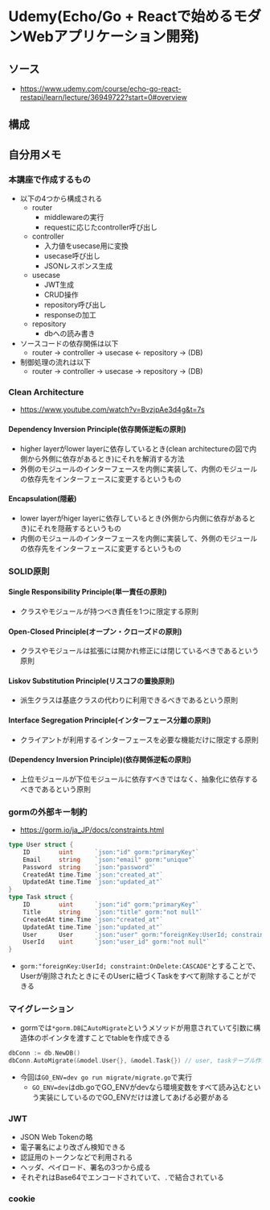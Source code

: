 # Udemy(Echo/Go + Reactで始めるモダンWebアプリケーション開発)

## ソース
- https://www.udemy.com/course/echo-go-react-restapi/learn/lecture/36949722?start=0#overview

## 構成

## 自分用メモ

### 本講座で作成するもの
- 以下の4つから構成される
  - router
    - middlewareの実行
    - requestに応じたcontroller呼び出し
  - controller
    - 入力値をusecase用に変換
    - usecase呼び出し
    - JSONレスポンス生成
  - usecase
    - JWT生成
    - CRUD操作
    - repository呼び出し
    - responseの加工
  - repository
    - dbへの読み書き
- ソースコードの依存関係は以下
  - router -> controller -> usecase <- repository -> (DB)
- 制御処理の流れは以下
  - router -> controller -> usecase -> repository -> (DB)
### Clean Architecture
- https://www.youtube.com/watch?v=BvzjpAe3d4g&t=7s
#### Dependency Inversion Principle(依存関係逆転の原則)
- higher layerがlower layerに依存しているとき(clean architectureの図で内側から外側に依存があるとき)にそれを解消する方法
- 外側のモジュールのインターフェースを内側に実装して、内側のモジュールの依存先をインターフェースに変更するというもの

#### Encapsulation(隠蔽)
- lower layerがhiger layerに依存しているとき(外側から内側に依存があるとき)にそれを隠蔽するというもの
- 内側のモジュールのインターフェースを内側に実装して、外側のモジュールの依存先をインターフェースに変更するというもの


### SOLID原則
#### Single Responsibility Principle(単一責任の原則)
- クラスやモジュールが持つべき責任を1つに限定する原則
#### Open-Closed Principle(オープン・クローズドの原則)
- クラスやモジュールは拡張には開かれ修正には閉じているべきであるという原則
#### Liskov Substitution Principle(リスコフの置換原則)
- 派生クラスは基底クラスの代わりに利用できるべきであるという原則
#### Interface Segregation Principle(インターフェース分離の原則)
- クライアントが利用するインターフェースを必要な機能だけに限定する原則
#### (Dependency Inversion Principle)(依存関係逆転の原則)
- 上位モジュールが下位モジュールに依存すべきではなく、抽象化に依存するべきであるという原則

### gormの外部キー制約
- https://gorm.io/ja_JP/docs/constraints.html
```go
type User struct {
	ID        uint      `json:"id" gorm:"primaryKey"`
	Email     string    `json:"email" gorm:"unique"`
	Password  string    `json:"password"`
	CreatedAt time.Time `json:"created_at"`
	UpdatedAt time.Time `json:"updated_at"`
}
type Task struct {
	ID        uint      `json:"id" gorm:"primaryKey"`
	Title     string    `json:"title" gorm:"not null"`
	CreatedAt time.Time `json:"created_at"`
	UpdatedAt time.Time `json:"updated_at"`
	User      User      `json:"user" gorm:"foreignKey:UserId; constraint:OnDelete:CASCADE"`
	UserId    uint      `json:"user_id" gorm:"not null"`
}
```
- `gorm:"foreignKey:UserId; constraint:OnDelete:CASCADE"`とすることで、Userが削除されたときにそのUserに紐づくTaskをすべて削除することができる

### マイグレーション
- gormでは`*gorm.DB`に`AutoMigrate`というメソッドが用意されていて引数に構造体のポインタを渡すことでtableを作成できる
```go
dbConn := db.NewDB()
dbConn.AutoMigrate(&model.User{}, &model.Task{}) // user, taskテーブル作成
```
- 今回は`GO_ENV=dev go run migrate/migrate.go`で実行
  - `GO_ENV=dev`はdb.goでGO_ENVがdevなら環境変数をすべて読み込むという実装にしているのでGO_ENVだけは渡してあげる必要がある

### JWT
- JSON Web Tokenの略
- 電子署名により改ざん検知できる
- 認証用のトークンなどで利用される
- ヘッダ、ペイロード、署名の3つから成る
- それぞれはBase64でエンコードされていて、`.`で結合されている

### cookie